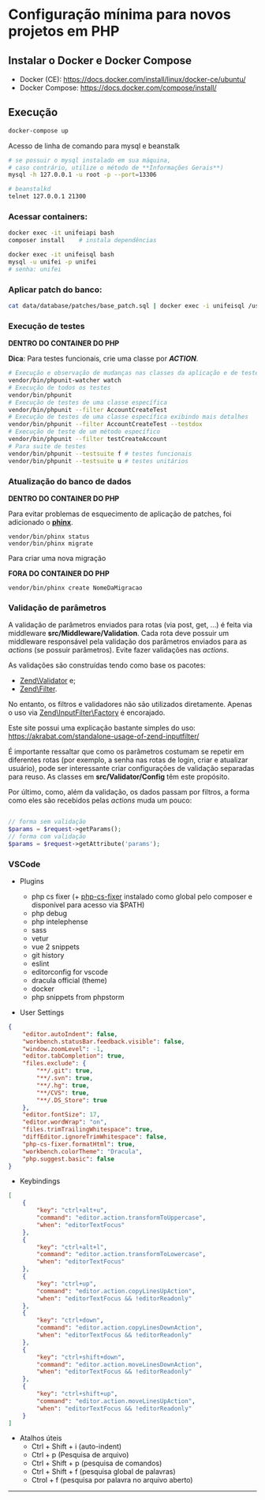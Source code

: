 # Configuração mínima para novos projetos em PHP

## Instalar o Docker e Docker Compose

- Docker (CE): https://docs.docker.com/install/linux/docker-ce/ubuntu/
- Docker Compose: https://docs.docker.com/compose/install/

## Execução
```sh
docker-compose up
```

Acesso de linha de comando para mysql e beanstalk
```sh
# se possuir o mysql instalado em sua máquina,
# caso contrário, utilize o método de **Informações Gerais**)
mysql -h 127.0.0.1 -u root -p --port=13306

# beanstalkd
telnet 127.0.0.1 21300
```

### Acessar containers:

```sh
docker exec -it unifeiapi bash
composer install    # instala dependências
```

```sh
docker exec -it unifeisql bash
mysql -u unifei -p unifei
# senha: unifei
 ```

 ### Aplicar patch do banco:
```sh
cat data/database/patches/base_patch.sql | docker exec -i unifeisql /usr/bin/mysql -u unifei --password=unifei unifei
 ```


### Execução de testes

**DENTRO DO CONTAINER DO PHP**

**Dica**: Para testes funcionais, crie uma classe por **_ACTION_**.

```sh
# Execução e observação de mudanças nas classes da aplicação e de teste
vendor/bin/phpunit-watcher watch
# Execução de todos os testes
vendor/bin/phpunit
# Execução de testes de uma classe específica
vendor/bin/phpunit --filter AccountCreateTest
# Execução de testes de uma classe específica exibindo mais detalhes
vendor/bin/phpunit --filter AccountCreateTest --testdox
# Execução de teste de um método específico
vendor/bin/phpunit --filter testCreateAccount
# Para suite de testes
vendor/bin/phpunit --testsuite f # testes funcionais
vendor/bin/phpunit --testsuite u # testes unitários
```

### Atualização do banco de dados

**DENTRO DO CONTAINER DO PHP**

Para evitar problemas de esquecimento de aplicação de patches, foi adicionado o [**phinx**](http://docs.phinx.org).

```
vendor/bin/phinx status
vendor/bin/phinx migrate
```

Para criar uma nova migração

**FORA DO CONTAINER DO PHP**

```
vendor/bin/phinx create NomeDaMigracao
```

### Validação de parâmetros

A validação de parâmetros enviados para rotas (via post, get, ...) é feita via middleware **src/Middleware/Validation**. Cada rota deve possuir um middleware responsável pela validação dos parâmetros enviados para as _actions_ (se possuir parâmetros). Evite fazer validações nas _actions_.

As validações são construídas tendo como base os pacotes:
- [Zend\Validator](https://docs.zendframework.com/zend-validator/) e;
- [Zend\Filter](https://docs.zendframework.com/zend-filter/).

No entanto, os filtros e validadores não são utilizados diretamente. Apenas o uso via [Zend\InputFilter\Factory](https://docs.zendframework.com/zend-inputfilter/) é encorajado.

Este site possui uma explicação bastante simples do uso: https://akrabat.com/standalone-usage-of-zend-inputfilter/

É importante ressaltar que como os parâmetros costumam se repetir em diferentes rotas (por exemplo, a senha nas rotas de login, criar e atualizar usuário), pode ser interessante criar configurações de validação separadas para reuso. As classes em **src/Validator/Config** têm este propósito.

Por último, como, além da validação, os dados passam por filtros, a forma como eles são recebidos pelas _actions_ muda um pouco:

```php

// forma sem validação
$params = $request->getParams();
// forma com validação
$params = $request->getAttribute('params');

```

### VSCode

- Plugins
  - php cs fixer (+ [php-cs-fixer](https://github.com/FriendsOfPHP/PHP-CS-Fixer) instalado como global pelo composer e disponível para acesso via $PATH)
  - php debug
  - php intelephense
  - sass
  - vetur
  - vue 2 snippets
  - git history
  - eslint
  - editorconfig for vscode
  - dracula official (theme)
  - docker
  - php snippets from phpstorm

- User Settings

```json
{
    "editor.autoIndent": false,
    "workbench.statusBar.feedback.visible": false,
    "window.zoomLevel": -1,
    "editor.tabCompletion": true,
    "files.exclude": {
        "**/.git": true,
        "**/.svn": true,
        "**/.hg": true,
        "**/CVS": true,
        "**/.DS_Store": true
    },
    "editor.fontSize": 17,
    "editor.wordWrap": "on",
    "files.trimTrailingWhitespace": true,
    "diffEditor.ignoreTrimWhitespace": false,
    "php-cs-fixer.formatHtml": true,
    "workbench.colorTheme": "Dracula",
    "php.suggest.basic": false
}
```

- Keybindings
```json
[
    {
        "key": "ctrl+alt+u",
        "command": "editor.action.transformToUppercase",
        "when": "editorTextFocus"
    },
    {
        "key": "ctrl+alt+l",
        "command": "editor.action.transformToLowercase",
        "when": "editorTextFocus"
    },
    {
        "key": "ctrl+up",
        "command": "editor.action.copyLinesUpAction",
        "when": "editorTextFocus && !editorReadonly"
    },
    {
        "key": "ctrl+down",
        "command": "editor.action.copyLinesDownAction",
        "when": "editorTextFocus && !editorReadonly"
    },
    {
        "key": "ctrl+shift+down",
        "command": "editor.action.moveLinesDownAction",
        "when": "editorTextFocus && !editorReadonly"
    },
    {
        "key": "ctrl+shift+up",
        "command": "editor.action.moveLinesUpAction",
        "when": "editorTextFocus && !editorReadonly"
    }
]
```

- Atalhos úteis
  - Ctrl + Shift + i (auto-indent)
  - Ctrl + p (Pesquisa de arquivo)
  - Ctrl + Shift + p (pesquisa de comandos)
  - Ctrl + Shift + f (pesquisa global de palavras)
  - Ctrol + f (pesquisa por palavra no arquivo aberto)

---

